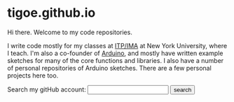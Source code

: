 # tigoe.github.io

Hi there. Welcome to my code repositories. 

I write code mostly for my classes at [ITP/IMA](https://itp.nyu.edu) at New York University, where I teach.  I'm also a co-founder of [Arduino](https://www.arduino.cc), and mostly have written example sketches for many of the core functions and libraries. I also have a number of personal repositories of Arduino sketches. There are a few personal projects here too.

 
  Search my gitHub account:
  <input type="text" id="searchbox">
  <input type="submit" value="search" onclick="search();">
<div id="results"></div>
  <script>
    function search() {
      let url = 'https://github.com/search?q=user%3Atigoe+';
      let term = document.getElementById('searchbox').value;
      url += term;
      fetchText(url);
    }

function fetchText(url) {
    // parameters for the HTTP/S call
  let params = {
    mode: 'cors', // if you need to turn off CORS, use no-cors
    headers: {    // any HTTP headers you want can go here
      'accept': 'application/text'
    }
  }
  // make the HTTP/S call:
  fetch(url, params)
    .then(response => response.text())  // convert response to text
    .then(data => getResponse(data))    // get the body of the response
    .catch(error => getResponse(error));// if there is an error
}

// function to call when you've got something to display:
function getResponse(data) {
  document.getElementById('results').innerHTML = data;
}
  </script>